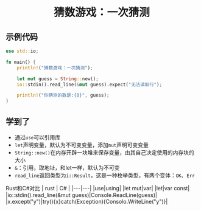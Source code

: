 # <center>猜数游戏：一次猜测</center>
## 示例代码
```rust
use std::io;

fn main() {
    println!("猜数游戏：一次猜测");

    let mut guess = String::new();
    io::stdin().read_line(&mut guess).expect("无法读取行");

    println!("你猜测的数是:{0}", guess);
}
```

## 学到了  

- 通过`use`可以引用库
- `let`声明变量，默认为不可变变量，添加`mut`声明可变变量
- `String::new()`在内存开辟一块堆来保存变量，由其自己决定使用的内存块的大小
- `&`：引用，取地址，和let一样，默认为不可变
- `read_line`返回类型为`i::Result`，这是一种枚举类型，有两个变体：`OK`、`Err`

Rust和C#对比
| rust | C# |
|---|---|
|use|using|
|let mut|var|
|let|var const|
|io::stdin().read_line(&mut guess)|Console.ReadLine(guess)|
|x.except("y")|try(){x}catch(Exception){Consolo.WriteLine("y")}|